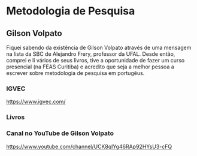 # Metodologia de Pesquisa

## Gilson Volpato

Fiquei sabendo da existência de Gilson Volpato através de uma mensagem na lista da SBC de Alejandro Frery, professor da UFAL. Desde então, comprei e li vários de seus livros, tive a oportunidade de fazer um curso presencial (na FEAS Curitiba) e acredito que seja a melhor pessoa a escrever sobre metodologia de pesquisa em portugêus.

### IGVEC  

 https://www.igvec.com/
 
### Livros

### Canal no YouTube de Gilson Volpato

https://www.youtube.com/channel/UCK8qlYg46RAp92HYsU3-cFQ
